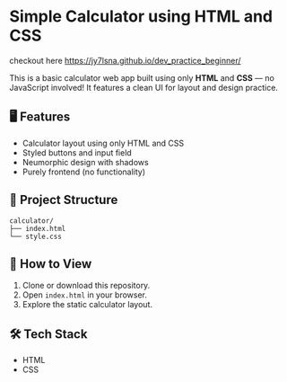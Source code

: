 # Simple Calculator using HTML and CSS

checkout here 
https://jy7lsna.github.io/dev_practice_beginner/

This is a basic calculator web app built using only **HTML** and **CSS** — no JavaScript involved! It features a clean UI for layout and design practice.

## 🖥️ Features

- Calculator layout using only HTML and CSS
- Styled buttons and input field
- Neumorphic design with shadows
- Purely frontend (no functionality)

## 📁 Project Structure

```
calculator/
├── index.html
└── style.css
```


## 🚀 How to View

1. Clone or download this repository.
2. Open `index.html` in your browser.
3. Explore the static calculator layout.

## 🛠️ Tech Stack

- HTML
- CSS
